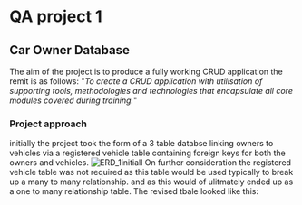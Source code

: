 # QA project 1

## Car Owner Database

The aim of the project is to produce a fully working CRUD application the remit is as follows:
"_To create a CRUD application with utilisation of supporting tools, methodologies and technologies that encapsulate all core modules covered during training._"

### Project approach

initially the project took the form of a 3 table databse linking owners to vehicles via a registered vehicle table containing foreign keys for both the owners and vehicles.
![ERD_1initiall](https://user-images.githubusercontent.com/55799345/107163193-26b4d080-69a0-11eb-8c93-5245ada9ab19.png)
On further consideration the registered vehicle table was not required as this table would be used typically to break up a many to many relationship. and as this would of ulitmately ended up as a one to many relationship table. The revised tbale looked like this:


